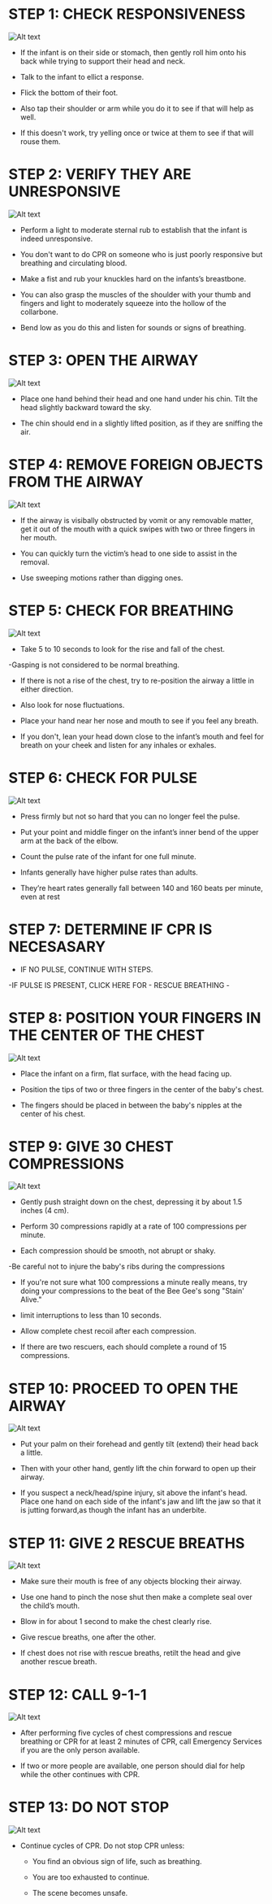 # STEP 1: CHECK RESPONSIVENESS

![Alt text](/Images/InfantCPR/infantCPR15.jpg)

- If the infant is on their side or stomach, then gently roll him onto his back while trying to support their head and neck.

- Talk to the infant to ellict a response.

- Flick the bottom of their foot.

- Also tap their shoulder or arm while you do it to see if that will help as well.

- If this doesn't work, try yelling once or twice at them to see if that will rouse them. 

# STEP 2: VERIFY THEY ARE UNRESPONSIVE

![Alt text](/Images/AdultCPR/adultCPR23.jpg)

- Perform a light to moderate sternal rub to establish that the infant is indeed unresponsive.

- You don't want to do CPR on someone who is just poorly responsive but breathing and circulating blood.

- Make a fist and rub your knuckles hard on the infants’s breastbone.

- You can also grasp the muscles of the shoulder with your thumb and fingers and light to moderately squeeze into the hollow of the collarbone. 

- Bend low as you do this and listen for sounds or signs of breathing.

# STEP 3: OPEN THE AIRWAY

![Alt text](/Images/InfantCPR/infantCPR6.jpg)

- Place one hand behind their head and one hand under his chin. Tilt the head slightly backward toward the sky.

- The chin should end in a slightly lifted position, as if they are sniffing the air.

# STEP 4: REMOVE FOREIGN OBJECTS FROM THE AIRWAY

![Alt text](/Images/AdultCPR/adultCPR26.jpg)

- If the airway is visibally obstructed by vomit or any removable matter, get it out of the mouth with a quick swipes with two or three fingers in her mouth.

- You can quickly turn the victim’s head to one side to assist in the removal.

- Use sweeping motions rather than digging ones.

# STEP 5: CHECK FOR BREATHING 

![Alt text](/Images/InfantCPR/infantCPR12.jpg)

- Take 5 to 10 seconds to look for the rise and fall of the chest.

-Gasping is not considered to be normal breathing.

- If there is not a rise of the chest, try to re-position the airway a little in either direction.

- Also look for nose fluctuations.

- Place your hand near her nose and mouth to see if you feel any breath.

- If you don't, lean your head down close to the infant’s mouth and feel for breath on your cheek and listen for any inhales or exhales.

# STEP 6: CHECK FOR PULSE

![Alt text](/Images/InfantCPR/infantCPR3.jpg)

- Press firmly but not so hard that you can no longer feel the pulse.

- Put your point and middle finger on the infant’s inner bend of the upper arm at the back of the elbow.

- Count the pulse rate of the infant for one full minute.

 - Infants generally have higher pulse rates than adults.
 
 - They’re heart rates generally fall between 140 and 160 beats per minute, even at rest

# STEP 7: DETERMINE IF CPR IS NECESASARY

- IF NO PULSE, CONTINUE WITH STEPS.

-IF PULSE IS PRESENT, CLICK HERE FOR                - RESCUE BREATHING -

# STEP 8: POSITION YOUR FINGERS IN THE CENTER OF THE CHEST

![Alt text](/Images/InfantCPR/infantCPR22.jpg)

- Place the infant on a firm, flat surface, with the head facing up.

- Position the tips of two or three fingers in the center of the baby's chest.

- The fingers should be placed in between the baby's nipples at the center of his chest.

# STEP 9: GIVE 30 CHEST COMPRESSIONS

![Alt text](/Images/InfantCPR/infantCPR23.jpg)

- Gently push straight down on the chest, depressing it by about 1.5 inches (4 cm). 

- Perform 30 compressions rapidly at a rate of 100 compressions per minute.


- Each compression should be smooth, not abrupt or shaky.

-Be careful not to injure the baby's ribs during the compressions

- If you're not sure what 100 compressions a minute really means, try doing your compressions to the beat of the Bee Gee's song "Stain' Alive."

- limit interruptions to less than 10 seconds.

- Allow complete chest recoil after each compression.

- If there are two rescuers, each should complete a round of 15 compressions.

# STEP 10: PROCEED TO OPEN THE AIRWAY

![Alt text](/Images/InfantCPR/infantCPR11.jpg)

- Put your palm on their forehead and gently tilt (extend) their head back a little. 

- Then with your other hand, gently lift the chin forward to open up their airway.

- If you suspect a neck/head/spine injury, sit above the infant's head. Place one hand on each side of the infant's jaw and lift the jaw so that it is jutting forward,as though the infant has an underbite.

# STEP 11: GIVE 2 RESCUE BREATHS

![Alt text](/Images/InfantCPR/infantCPR20.jpg)

- Make sure their mouth is free of any objects blocking their airway. 

- Use one hand to pinch the nose shut then make a complete seal over the child’s mouth.

- Blow in for about 1 second to make the chest clearly rise.

- Give rescue breaths, one after the other.

- If chest does not rise with rescue breaths, retilt the head and give another rescue breath.

# STEP 12: CALL 9-1-1

![Alt text](/Images/InfantCPR/infantCPR16.jpg)

- After performing five cycles of chest compressions and rescue breathing or CPR for at least 2 minutes of CPR, call Emergency Services if you are the only person available.

- If two or more people are available, one person should dial for help while the other continues with CPR.

# STEP 13: DO NOT STOP

![Alt text](/Images/InfantCPR/infantCPR21.jpg)

- Continue cycles of CPR. Do not stop CPR unless:

    - You find an obvious sign of life,
    such as breathing.

    - You are too exhausted to continue.

    - The scene becomes unsafe.
